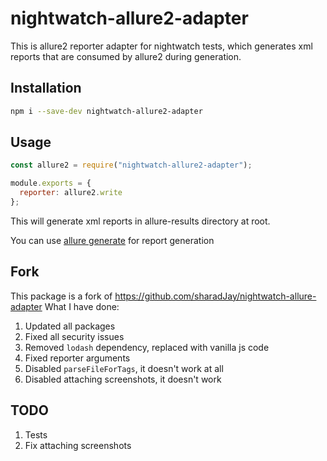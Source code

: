 # nightwatch-allure2-adapter

This is allure2 reporter adapter for nightwatch tests, which generates xml reports that are consumed by allure2 during generation.

## Installation

```bash
npm i --save-dev nightwatch-allure2-adapter
```

## Usage

```javascript
const allure2 = require("nightwatch-allure2-adapter");

module.exports = {
  reporter: allure2.write
};
```

This will generate xml reports in allure-results directory at root.

You can use [allure generate](https://github.com/allure-framework/allure-core/wiki#generating-a-report) for report generation

## Fork

This package is a fork of https://github.com/sharadJay/nightwatch-allure-adapter
What I have done:

1.  Updated all packages
2.  Fixed all security issues
3.  Removed `lodash` dependency, replaced with vanilla js code
4.  Fixed reporter arguments
5.  Disabled `parseFileForTags`, it doesn't work at all
6.  Disabled attaching screenshots, it doesn't work

## TODO

1.  Tests
2.  Fix attaching screenshots
